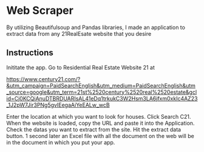 # Web Scraper
By utilizing Beautifulsoup and Pandas libraries, I made an application to extract data from any 21RealEsate website that you desire
## Instructions
Inititate the app. Go to Residential Real Estate Website 21 at 

https://www.century21.com/?&utm_campaign=PaidSearchEnglish&utm_medium=PaidSearchEnglish&utm_source=google&utm_term=21st%2520century%2520real%2520estate&gclid=Cj0KCQiAnuDTBRDUARIsAL41eDq1trkukC3W2Hsm3LA6jfxm0xkIc4AZ23_1J2pW7Jir3PNg5gvIEegaAiYeEALw_wcB


Enter the location at which you want to look for houses. Click Search C21. When the website is loaded, copy the URL and paste it into the Application. Check the datas you want to extract from the site. Hit the extract data button. 1 second later an Excel file with all the document on the web will be in the document in which you put your app.
